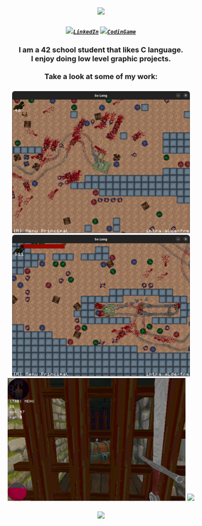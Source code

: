 <h1 align="center">
  <a href="https://git.io/typing-svg">
    <img src="https://readme-typing-svg.herokuapp.com/?lines=Hello,+There!+👋;This+is+ForAbby-X+....;Nice+to+meet+you!&center=true&size=30">
  </a>
</h1>

<h5 align="center">
  <code><a href="https://www.linkedin.com/in/alan-de-freitas-5093a427b/" title="LinkedIn Profile"><img width="20" src="https://github.com/ForAbby-X/ForAbby-X/assets/79471905/84f3a1ca-257a-4118-b562-1f62933cbc22">LinkedIn</a></code>
  <code><a href="https://www.codingame.com/profile/7a49f80111091d6bfb378cd970e5bbb11510874/" title="CodinGame Profile"><img width="20" src="https://github.com/ForAbby-X/ForAbby-X/assets/79471905/5fdad352-d412-4d60-b160-e7ed35582d5b">CodinGame</a></code>
</h5>

<h3 align="center">
  I am a 42 school student that likes C language.<br>
  I enjoy doing low level graphic projects.<br>
   <br>
  Take a look at some of my work:<br>
</h3>

<h3 align="center">
  <img width="400" src="https://github.com/ForAbby-X/so_long/blob/main/github_image/gameplay_1.png">
  <img width="400" src="https://github.com/ForAbby-X/so_long/blob/main/github_image/gameplay_2.png"><br>
  <img width="400" src="https://github.com/ForAbby-X/cube3D/blob/main/gif/gameplay2.gif">
  <img width="400" src="https://github.com/ForAbby-X/cube3D/blob/main/gif/gameplay1.gif">
</h3>

<h5 align="center">
  <img src="https://github-readme-stats.vercel.app/api/top-langs/?username=ForAbby-X&layout=compact&theme=darcula">
</h5>
